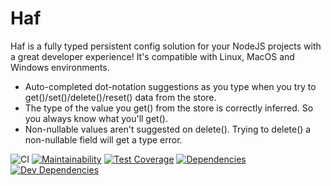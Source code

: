# Haf

Haf is a fully typed persistent config solution for your NodeJS projects with a great developer experience! It's compatible with Linux, MacOS and Windows environments.

- Auto-completed dot-notation suggestions as you type when you try to get()/set()/delete()/reset() data from the store.
- The type of the value you get() from the store is correctly inferred. So you always know what you'll get().
- Non-nullable values aren't suggested on delete(). Trying to delete() a non-nullable field will get a type error.

![CI](https://github.com/BatuhanW/haf/workflows/main/badge.svg)
[![Maintainability](https://api.codeclimate.com/v1/badges/4315aa36678fe4181b77/maintainability)](https://codeclimate.com/github/BatuhanW/haf/maintainability)
[![Test Coverage](https://api.codeclimate.com/v1/badges/4315aa36678fe4181b77/test_coverage)](https://codeclimate.com/github/BatuhanW/haf/test_coverage)
[![Dependencies](https://status.david-dm.org/gh/batuhanw/haf.svg)](https://status.david-dm.org/gh/batuhanw/haf)
[![Dev Dependencies](https://status.david-dm.org/gh/batuhanw/haf.svg?type=dev)](https://status.david-dm.org/gh/batuhanw/haf)

